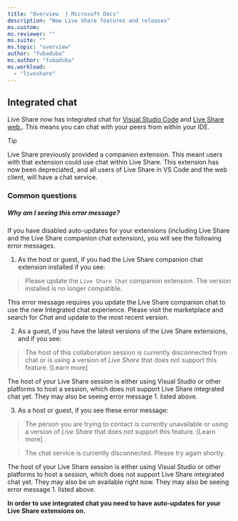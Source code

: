 ```yaml
---
title: "Overview  | Microsoft Docs"
description: "New Live Share features and releases"
ms.custom:
ms.reviewer: ""
ms.suite: ""
ms.topic: "overview"
author: "fubaduba"
ms.author: "fubaduba"
ms.workload: 
  - "liveshare"
---
```


<!--
Copyright © Microsoft Corporation
All rights reserved.
Creative Commons Attribution 4.0 License (International): https://creativecommons.org/licenses/by/4.0/legalcode
-->

## Integrated chat 
Live Share now has integrated chat for [Visual Studio Code](..\use\vscode.md) and [Live Share web.](..\quickstart\browser-join). This means you can chat with your peers from within your IDE.

>[!TIP]
>Live Share previously provided a companion extension. This meant users with that extension could use chat within Live Share. This extension has now been depreciated, and all users of Live Share in VS Code and the web client, will have a chat service.

### Common questions

##### Why am I seeing this error message?

If you have disabled auto-updates for your extensions (including Live Share and the Live Share companion chat extension), you will see the following error messages.

1. As the host or guest, if you had the Live Share companion chat extension installed if you see:

>Please update the `Live Share Chat` companion extension. The version installed is no longer compatible.

This error message requires you update the Live Share companion chat to use the new Integrated chat experience.
Please visit the marketplace and search for *Chat* and update to the most recent version. 

2. As a guest, if you have the latest versions of the Live Share extensions, and if you see:

>The host of this collaboration session is currently disconnected from chat or is using a version of _Live Share_ that does not support this feature. [Learn more] 

The host of your Live Share session is either using Visual Studio or other platforms to host a session, which does not support Live Share integrated chat yet. They may also be seeing error message 1. listed above.

3. As a host or guest, if you see these error message: 

> The person you are trying to contact is currently unavailable or using a version of _Live Share_ that does not support this feature. [Learn more] 

>The chat service is currently disconnected. Please try again shortly.

The host of your Live Share session is either using Visual Studio or other platforms to host a session, which does not support Live Share integrated chat yet. They may also be un available right now. They may also be seeing error message 1. listed above.


**In order to use integrated chat you need to have auto-updates for your Live Share extensions on.** 
